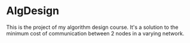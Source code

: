 # AlgDesign
This is the project of my algorithm design course. It's a solution to the minimum cost of communication between 2 nodes in a varying network.
